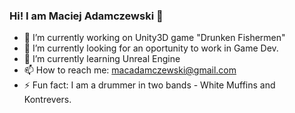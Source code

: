 ### Hi! I am Maciej Adamczewski 👋

- 🔭 I’m currently working on Unity3D game "Drunken Fishermen"
- 👀 I’m currently looking for an oportunity to work in Game Dev.
- 🌱 I’m currently learning Unreal Engine
- 📫 How to reach me: macadamczewski@gmail.com
- ⚡ Fun fact: I am a drummer in two bands - White Muffins and Kontrevers.
